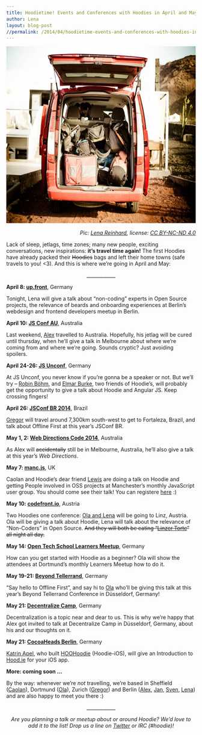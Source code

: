 ```yaml
---
title: Hoodietime! Events and Conferences with Hoodies in April and May
author: Lena
layout: blog-post
//permalink: /2014/04/hoodietime-events-and-conferences-with-hoodies-in-april-and-may/
---
```

<img class="alignnone size-large wp-image-1348" src="/dist1/blog/2014/04/201419_2415-705x470.jpg" alt="201419_2415" width="705" height="470" /> <p style="text-align: right;">
  <em>Pic: <a href="http://twitter.com/ffffux">Lena Reinhard</a>, license: <a href="http://creativecommons.org/licenses/by-nc-nd/4.0/">CC BY-NC-ND 4.0</a></em>
</p>

Lack of sleep, jetlags, time zones; many new people, exciting conversations, new inspirations: **it&#8217;s travel time again!** The first Hoodies have already packed their <del>Hoodies</del> bags and left their home towns (safe travels to you! <3). And this is where we&#8217;re going in April and May:

<p style="text-align: center;">
  ____________
</p>

**April 8: [up.front][1]**, Germany

Tonight, Lena will give a talk about &#8220;non-coding&#8221; experts in Open Source projects, the relevance of beards and onboarding experiences at Berlin&#8217;s webdesign and frontend developers meetup in Berlin.

**April 10: [JS Conf AU][2]**, Australia

Last weekend, [Alex][3] travelled to Australia. Hopefully, his jetlag will be cured until thursday, when he&#8217;ll give a talk in Melbourne about where we&#8217;re coming from and where we&#8217;re going. Sounds cryptic? Just avoiding spoilers.

**April 24-26: [JS Unconf][4]**, Germany

At JS Unconf, you never know if you&#8217;re gonna be a speaker or not. But we&#8217;ll try &#8211; [Robin Böhm][5], and [Elmar Burke][6], two friends of Hoodie&#8217;s, will probably get the opportunity to give a talk about Hoodie and Angular JS. Keep crossing fingers!

**April 26: [JSConf BR 2014][7]**, Brazil

[Gregor][8] will travel around 7,300km south-west to get to Fortaleza, Brazil, and talk about Offline First at this year&#8217;s JSConf BR.

**May 1, 2: [Web Directions Code 2014][9]**, Australia

As Alex will <del>accidentally</del> still be in Melbourne, Australia, he&#8217;ll also give a talk at this year&#8217;s *Web Directions*.

**May 7: [manc.js][10]**, UK

Caolan and Hoodie&#8217;s dear friend [Lewis][11] are doing a talk on Hoodie and getting People involved in OSS projects at Manchester&#8217;s monthly JavaScript user group. You should come see their talk! You can registere [here][12] :)

**May 10: [codefront.io][13]**, Austria

Two Hoodies one conference: [Ola and Lena][14] will be going to Linz, Austria. Ola will be giving a talk about Hoodie, Lena will talk about the relevance of &#8220;Non-Coders&#8221; in Open Source. <del>And they will both be eating &#8220;<a href="http://smittenkitchen.com/blog/2013/12/linzer-torte/">Linzer Torte</a>&#8221; all night all day.</del>

**May 14: [Open Tech School Learners Meetup][15]**, Germany

How can you get started with Hoodie as a beginner? Ola will show the attendees at Dortmund&#8217;s monthly Learners Meetup how to do it.

**May 19-21: [Beyond Tellerrand][16]**, Germany

&#8220;Say hello to Offline First&#8221;, and say hi to [Ola][17] who&#8217;ll be giving this talk at this year&#8217;s Beyond Tellerrand Conference in Düsseldorf, Germany!

**May 21: [Decentralize Camp][18]**, Germany

Decentralization is a topic near and dear to us. This is why we&#8217;re happy that Alex got invited to talk at Decentralize Camp in Düsseldorf, Germany, about his and our thoughts on it.

**May 21: [CocoaHeads Berlin][19]**, Germany

[Katrin Apel][20], who built [HOOHoodie][21] (Hoodie-iOS), will give an Introduction to [Hood.ie][22] for your iOS app.

**More: coming soon …**

By the way: whenever we&#8217;re *not* travelling, we&#8217;re based in Sheffield ([Caolan][23]), Dortmund ([Ola][24]), Zurich ([Gregor][25]) and Berlin ([Alex][26], [Jan][27], [Sven][28], [Lena][29]) and are also happy to meet you there :)

<p style="text-align: center;">
  ____________
</p>

<p style="text-align: center;">
  <em>Are you planning a talk or meetup about or around Hoodie? We&#8217;d love to add it to the list! Drop us a line on <a href="http://twitter.com/hoodiehq">Twitter</a> or IRC (#hoodie)!</em>
</p>

 [1]: http://up.front.ug/
 [2]: http://au.jsconf.com/
 [3]: http://au.jsconf.com/speakers
 [4]: http://2014.jsunconf.eu/
 [5]: http://twitter.com/roobijn
 [6]: http://blog.hood.ie/2014/03/a-hoodie-for-you-6-elmar-burke/
 [7]: http://2014.jsconfbr.org/
 [8]: http://2014.jsconfbr.org/#speakers
 [9]: http://webdirections.org/code14/
 [10]: http://mancjs.com/
 [11]: http://twitter.com/lewiscowper
 [12]: https://www.eventbrite.co.uk/e/sheffieldjs-invades-mancjs-tickets-11414373699
 [13]: http://codefront.io/
 [14]: http://codefront.io/#speakers
 [15]: http://www.meetup.com/opentechschool-dortmund/events/174124542/
 [16]: http://2014.beyondtellerrand.com/
 [17]: http://2014.beyondtellerrand.com/speakers/ola-gasidlo
 [18]: http://decentralizecamp.com/
 [19]: http://cocoaheads-berlin.org/
 [20]: http://twitter.com/kaalita
 [21]: http://cocoadocs.org/docsets/HOOHoodie/0.1.0/
 [22]: http://hood.ie
 [23]: http://twitter.com/caolan
 [24]: http://twitter.com/misprintedtype
 [25]: http://twitter.com/gr2m
 [26]: http://twitter.com/espylaub
 [27]: http://twitter.com/janl
 [28]: http://twitter.com/svenlito
 [29]: http://twitter.com/ffffux
